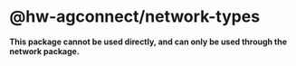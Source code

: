 # @hw-agconnect/network-types

**This package cannot be used directly, and can only be used through the network package.**
